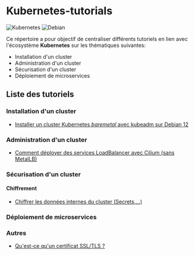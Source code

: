 # Kubernetes-tutorials

![Kubernetes](https://img.shields.io/badge/kubernetes-%23326ce5.svg?style=for-the-badge&logo=kubernetes&logoColor=white)
![Debian](https://img.shields.io/badge/Debian-A81D33?style=for-the-badge&logo=debian&logoColor=white)

Ce répertoire a pour objectif de centraliser différents tutoriels en lien avec l'écosystème **Kubernetes** sur les thématiques suivantes:

* Installation d'un cluster
* Administration d'un cluster
* Sécurisation d'un cluster
* Déploiement de microservices

## Liste des tutoriels

### Installation d'un cluster

* [Installer un cluster Kubernetes *baremetal* avec kubeadm sur Debian 12](tutorials/installation_kubeadm_debian.md)

### Administration d'un cluster

* [Comment déployer des services LoadBalancer avec Cilium (sans MetalLB)](tutorials/configurer_loadbalancer_par_annonce_l2.md)

### Sécurisation d'un cluster

#### Chiffrement

* [Chiffrer les données internes du cluster (Secrets,...)](tutorials/chiffrement_ressources_internes_cluster.md)

### Déploiement de microservices

### Autres

* [Qu'est-ce qu'un certificat SSL/TLS ?](tutorials/certificat_tls.md)
